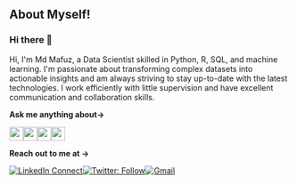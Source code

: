 ## About Myself!

### Hi there 👋

Hi, I'm Md Mafuz, a Data Scientist skilled in Python, R, SQL, and machine learning. I'm passionate about transforming complex datasets into actionable insights and am always striving to stay up-to-date with the latest technologies. I work efficiently with little supervision and have excellent communication and collaboration skills.

**Ask me anything about→**

<img src='https://img.shields.io/badge/Python-3776AB?&style=for-the-badge&logo=python&logoColor=white' height='25'/><img src='https://img.shields.io/badge/R-276DC3?&style=for-the-badge&logo=r&logoColor=white' height='25'/><img src='https://img.shields.io/badge/SQL-4479A1?&style=for-the-badge&logo=sqlite&logoColor=white' height='25'/><img src='https://img.shields.io/badge/Machine%20Learning-F5A623?&style=for-the-badge&logo=tensorflow&logoColor=white' height='25'/>

**Reach out to me at →**

[![LinkedIn Connect](https://img.shields.io/badge/LinkedIn-0077B5?style=for-the-badge&logo=linkedin&logoColor=white)](https://www.linkedin.com/in/mafuzfahad/)[![Twitter: Follow](https://img.shields.io/badge/Twitter-1DA1F2?style=for-the-badge&logo=twitter&logoColor=white)](https://twitter.com/mafuzfahad)[![Gmail](https://img.shields.io/badge/Gmail-D14836?style=for-the-badge&logo=gmail&logoColor=white)](mailto:your_email@example.com?subject=From%20GitHub&body=Hi,%20there.%20Found%20you%20from%20GitHub.)


